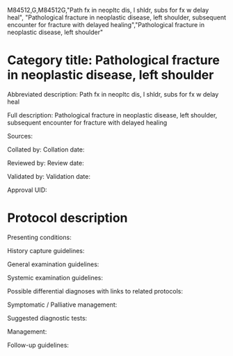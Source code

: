 M84512,G,M84512G,"Path fx in neopltc dis, l shldr, subs for fx w delay heal", "Pathological fracture in neoplastic disease, left shoulder, subsequent encounter for fracture with delayed healing","Pathological fracture in neoplastic disease, left shoulder"
# Category title: Pathological fracture in neoplastic disease, left shoulder

Abbreviated description: Path fx in neopltc dis, l shldr, subs for fx w delay heal

Full description: Pathological fracture in neoplastic disease, left shoulder, subsequent encounter for fracture with delayed healing

Sources:

Collated by:
Collation date:

Reviewed by:
Review date:

Validated by:
Validation date:

Approval UID:

# Protocol description

Presenting conditions:

History capture guidelines:

General examination guidelines:

Systemic examination guidelines:

Possible differential diagnoses with links to related protocols:

Symptomatic / Palliative management:

Suggested diagnostic tests:

Management:

Follow-up guidelines:
